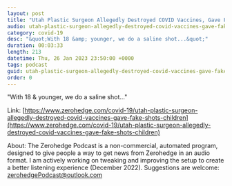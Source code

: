```yaml
---
layout: post
title: "Utah Plastic Surgeon Allegedly Destroyed COVID Vaccines, Gave Fake Shots To Children"
audio: utah-plastic-surgeon-allegedly-destroyed-covid-vaccines-gave-fake-shots-children-0
category: covid-19
desc: "&quot;With 18 &amp; younger, we do a saline shot...&quot;"
duration: 00:03:33
length: 213
datetime: Thu, 26 Jan 2023 23:50:00 +0000
tags: podcast
guid: utah-plastic-surgeon-allegedly-destroyed-covid-vaccines-gave-fake-shots-children-0
order: 0
---
```

&quot;With 18 &amp; younger, we do a saline shot...&quot;

Link: [https://www.zerohedge.com/covid-19/utah-plastic-surgeon-allegedly-destroyed-covid-vaccines-gave-fake-shots-children](https://www.zerohedge.com/covid-19/utah-plastic-surgeon-allegedly-destroyed-covid-vaccines-gave-fake-shots-children)

About: The Zerohedge Podcast is a non-commercial, automated program, designed to give people a way to get news from Zerohedge in an audio format.  I am actively working on tweaking and improving the setup to create a better listening experience (December 2022).  Suggestions are welcome: [zerohedgePodcast@outlook.com](mailto:zerohedgePodcast@outlook.com)